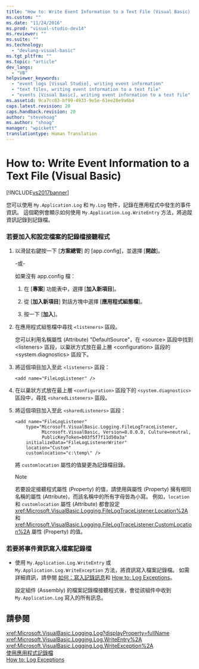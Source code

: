 ```yaml
---
title: "How to: Write Event Information to a Text File (Visual Basic) | Microsoft Docs"
ms.custom: ""
ms.date: "11/24/2016"
ms.prod: "visual-studio-dev14"
ms.reviewer: ""
ms.suite: ""
ms.technology: 
  - "devlang-visual-basic"
ms.tgt_pltfrm: ""
ms.topic: "article"
dev_langs: 
  - "VB"
helpviewer_keywords: 
  - "event logs [Visual Studio], writing event information"
  - "text files, writing event information to a text file"
  - "events [Visual Basic], writing event information to a text file"
ms.assetid: 9ca7cc03-bf99-4933-9e5e-61ee28e9a6b4
caps.latest.revision: 20
caps.handback.revision: 20
author: "stevehoag"
ms.author: "shoag"
manager: "wpickett"
translationtype: Human Translation
---
```

# How to: Write Event Information to a Text File (Visual Basic)
[!INCLUDE[vs2017banner](../../../../csharp/includes/vs2017banner.md)]

您可以使用 `My.Application.Log` 和 `My.Log` 物件，記錄在應用程式中發生的事件資訊。  這個範例會顯示如何使用 `My.Application.Log.WriteEntry` 方法，將追蹤資訊記錄到記錄檔。  
  
### 若要加入和設定檔案的記錄檔接聽程式  
  
1.  以滑鼠右鍵按一下 \[**方案總管**\] 的 \[app.config\]，並選擇 \[**開啟**\]。  
  
     \-或\-  
  
     如果沒有 app.config 檔：  
  
    1.  在 \[**專案**\] 功能表中，選擇 \[**加入新項目**\]。  
  
    2.  從 \[**加入新項目**\] 對話方塊中選擇 \[**應用程式組態檔**\]。  
  
    3.  按一下 \[**加入**\]。  
  
2.  在應用程式組態檔中尋找 `<listeners>` 區段。  
  
     您可以利用名稱屬性 \(Attribute\) "DefaultSource"，在 \<source\> 區段中找到 \<listeners\> 區段，以巢狀方式放在最上層 \<configuration\> 區段的 \<system.diagnostics\> 區段下。  
  
3.  將這個項目加入至此 `<listeners>` 區段：  
  
    ```  
    <add name="FileLogListener" />  
    ```  
  
4.  在以巢狀方式放在最上層 `<configuration>` 區段下的 `<system.diagnostics>` 區段中，尋找 `<sharedListeners>` 區段。  
  
5.  將這個項目加入至此 `<sharedListeners>` 區段：  
  
    ```  
    <add name="FileLogListener"   
        type="Microsoft.VisualBasic.Logging.FileLogTraceListener,   
              Microsoft.VisualBasic, Version=8.0.0.0, Culture=neutral,   
              PublicKeyToken=b03f5f7f11d50a3a"  
        initializeData="FileLogListenerWriter"  
        location="Custom"  
        customlocation="c:\temp\" />  
    ```  
  
     將 `customlocation` 屬性的值變更為記錄檔目錄。  
  
    > [!NOTE]
    >  若要設定接聽程式屬性 \(Property\) 的值，請使用與屬性 \(Property\) 擁有相同名稱的屬性 \(Attribute\)，而該名稱中的所有字母皆為小寫。  例如，`location` 和 `customlocation` 屬性 \(Attribute\) 都會設定 <xref:Microsoft.VisualBasic.Logging.FileLogTraceListener.Location%2A> 和 <xref:Microsoft.VisualBasic.Logging.FileLogTraceListener.CustomLocation%2A> 屬性 \(Property\) 的值。  
  
### 若要將事件資訊寫入檔案記錄檔  
  
-   使用 `My.Application.Log.WriteEntry` 或 `My.Application.Log.WriteException` 方法，將資訊寫入檔案記錄檔。  如需詳細資訊，請參閱 [如何：寫入記錄訊息](../../../../visual-basic/developing-apps/programming/log-info/how-to-write-log-messages.md)和 [How to: Log Exceptions](../../../../visual-basic/developing-apps/programming/log-info/how-to-log-exceptions.md)。  
  
     設定組件 \(Assembly\) 的檔案記錄檔接聽程式後，會從該組件中收到 `My.Application.Log` 寫入的所有訊息。  
  
## 請參閱  
 <xref:Microsoft.VisualBasic.Logging.Log?displayProperty=fullName>   
 <xref:Microsoft.VisualBasic.Logging.Log.WriteEntry%2A>   
 <xref:Microsoft.VisualBasic.Logging.Log.WriteException%2A>   
 [使用應用程式記錄檔](../../../../visual-basic/developing-apps/programming/log-info/working-with-application-logs.md)   
 [How to: Log Exceptions](../../../../visual-basic/developing-apps/programming/log-info/how-to-log-exceptions.md)